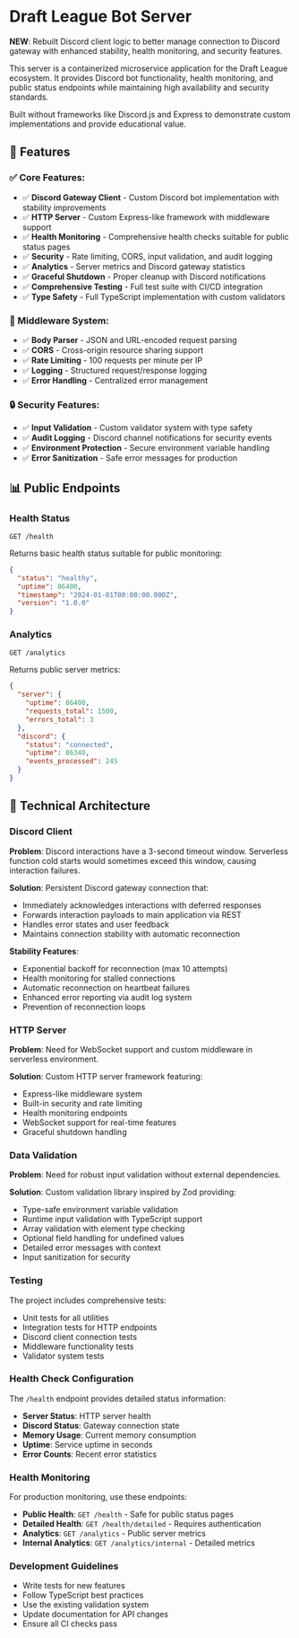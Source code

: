 # Draft League Bot Server

**NEW**: Rebuilt Discord client logic to better manage connection to Discord gateway with enhanced stability, health monitoring, and security features.

This server is a containerized microservice application for the Draft League ecosystem. It provides Discord bot functionality, health monitoring, and public status endpoints while maintaining high availability and security standards.

Built without frameworks like Discord.js and Express to demonstrate custom implementations and provide educational value.

## 🚀 Features

### ✅ Core Features:
- ✅ **Discord Gateway Client** - Custom Discord bot implementation with stability improvements
- ✅ **HTTP Server** - Custom Express-like framework with middleware support
- ✅ **Health Monitoring** - Comprehensive health checks suitable for public status pages
- ✅ **Security** - Rate limiting, CORS, input validation, and audit logging
- ✅ **Analytics** - Server metrics and Discord gateway statistics
- ✅ **Graceful Shutdown** - Proper cleanup with Discord notifications
- ✅ **Comprehensive Testing** - Full test suite with CI/CD integration
- ✅ **Type Safety** - Full TypeScript implementation with custom validators

### 🔧 Middleware System:
- ✅ **Body Parser** - JSON and URL-encoded request parsing
- ✅ **CORS** - Cross-origin resource sharing support
- ✅ **Rate Limiting** - 100 requests per minute per IP
- ✅ **Logging** - Structured request/response logging
- ✅ **Error Handling** - Centralized error management

### 🔒 Security Features:
- ✅ **Input Validation** - Custom validator system with type safety
- ✅ **Audit Logging** - Discord channel notifications for security events
- ✅ **Environment Protection** - Secure environment variable handling
- ✅ **Error Sanitization** - Safe error messages for production

## 📊 Public Endpoints

### Health Status
```
GET /health
```
Returns basic health status suitable for public monitoring:
```json
{
  "status": "healthy",
  "uptime": 86400,
  "timestamp": "2024-01-01T00:00:00.000Z",
  "version": "1.0.0"
}
```

### Analytics
```
GET /analytics
```
Returns public server metrics:
```json
{
  "server": {
    "uptime": 86400,
    "requests_total": 1500,
    "errors_total": 3
  },
  "discord": {
    "status": "connected",
    "uptime": 86340,
    "events_processed": 245
  }
}
```

## 🔧 Technical Architecture

### Discord Client

**Problem**: Discord interactions have a 3-second timeout window. Serverless function cold starts would sometimes exceed this window, causing interaction failures.

**Solution**: Persistent Discord gateway connection that:
- Immediately acknowledges interactions with deferred responses
- Forwards interaction payloads to main application via REST
- Handles error states and user feedback
- Maintains connection stability with automatic reconnection

**Stability Features**:
- Exponential backoff for reconnection (max 10 attempts)
- Health monitoring for stalled connections  
- Automatic reconnection on heartbeat failures
- Enhanced error reporting via audit log system
- Prevention of reconnection loops

### HTTP Server

**Problem**: Need for WebSocket support and custom middleware in serverless environment.

**Solution**: Custom HTTP server framework featuring:
- Express-like middleware system
- Built-in security and rate limiting
- Health monitoring endpoints
- WebSocket support for real-time features
- Graceful shutdown handling

### Data Validation

**Problem**: Need for robust input validation without external dependencies.

**Solution**: Custom validation library inspired by Zod providing:
- Type-safe environment variable validation
- Runtime input validation with TypeScript support
- Array validation with element type checking
- Optional field handling for undefined values
- Detailed error messages with context
- Input sanitization for security

### Testing
The project includes comprehensive tests:
- Unit tests for all utilities
- Integration tests for HTTP endpoints
- Discord client connection tests
- Middleware functionality tests
- Validator system tests

### Health Check Configuration

The `/health` endpoint provides detailed status information:

- **Server Status**: HTTP server health
- **Discord Status**: Gateway connection state
- **Memory Usage**: Current memory consumption
- **Uptime**: Service uptime in seconds
- **Error Counts**: Recent error statistics

### Health Monitoring

For production monitoring, use these endpoints:

- **Public Health**: `GET /health` - Safe for public status pages
- **Detailed Health**: `GET /health/detailed` - Requires authentication
- **Analytics**: `GET /analytics` - Public server metrics
- **Internal Analytics**: `GET /analytics/internal` - Detailed metrics

### Development Guidelines

- Write tests for new features
- Follow TypeScript best practices
- Use the existing validation system
- Update documentation for API changes
- Ensure all CI checks pass

